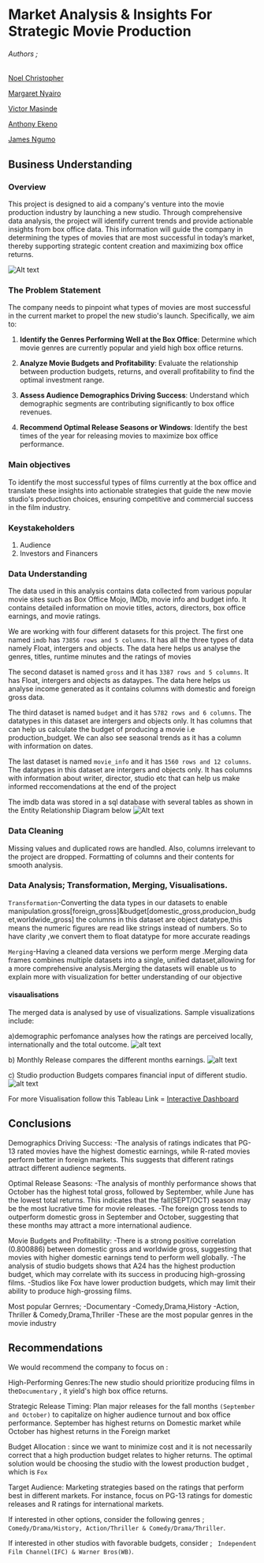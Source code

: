 # Market Analysis & Insights For Strategic Movie Production

###### Authors ;
[Noel Christopher](https://github.com/NOE0464) 

[Margaret Nyairo](https://github.com/vidya-byte)

[Victor Masinde](https://github.com/Masinde10)

[Anthony Ekeno](https://github.com/sananthonio)

[James Ngumo](https://github.com/nyange21)


## Business Understanding

### Overview
This project is designed to aid a company's venture into the movie production industry by launching a new studio. Through comprehensive data analysis, the project will identify current trends and provide actionable insights from box office data. This information will guide the company in determining the types of movies that are most successful in today’s market, thereby supporting strategic content creation and maximizing box office returns.

![Alt text](warner_bros__collage_by_kingevan210_df9ywqu-fullview.png)


###  The Problem Statement
The company needs to pinpoint what types of movies are most successful in the current market to propel the new studio's launch. Specifically, we aim to:

1. **Identify the Genres Performing Well at the Box Office**: Determine which movie genres are currently popular and yield high box office returns.
   
2. **Analyze Movie Budgets and Profitability**: Evaluate the relationship between production budgets, returns, and overall profitability to find the optimal investment range.
   
3. **Assess Audience Demographics Driving Success**: Understand which demographic segments are contributing significantly to box office revenues.
   
4. **Recommend Optimal Release Seasons or Windows**: Identify the best times of the year for releasing movies to maximize box office performance.

### Main objectives
To identify the most successful types of films currently at the box office and translate these insights into actionable strategies that guide the new movie studio's production choices, ensuring competitive and commercial success in the film industry.

### Keystakeholders
1. Audience
2. Investors and Financers 

### Data Understanding
The data used in this analysis contains data collected from various popular movie sites such as Box Office Mojo, IMDb, movie info and budget info. It contains detailed information on movie titles, actors, directors, box office earnings, and movie ratings.
 
We are working with four different datasets for this project. The first one named `imdb` has `73856 rows and 5 columns`. It has all the three types of data namely Float, intergers and objects. The data here helps us analyse the genres, titles, runtime minutes and the ratings of movies

The second dataset is named `gross` and it has `3387 rows and 5 columns`. It has Float, intergers and objects as dataypes. The data here helps us analyse income generated as it contains columns with domestic and foreign gross data.

The third dataset is named `budget` and it has `5782 rows and 6 columns`. The datatypes in this dataset are intergers and objects only. It has columns that can help us calculate the budget of producing a movie i.e production_budget. We can also see seasonal trends as it has a column with information on dates.

The last dataset is named `movie_info` and it has `1560 rows and 12 columns`. The datatypes in this dataset are intergers and objects only. It has columns with information about writer, director, studio etc that can help us make informed reccomendations at the end of the project

The imdb data was stored in a sql database with several tables as shown in the Entity Relationship Diagram below
![Alt text](movie_data_erd.jpeg)

### Data Cleaning
Missing values and duplicated rows are handled. Also, columns irrelevant to the project are dropped. Formatting of columns and their contents for smooth analysis.

### Data Analysis; Transformation, Merging, Visualisations.
`Transformation`-Converting the data types in our datasets to enable                          manipulation.gross[foreign_gross]&budget[domestic_gross,producion_budget,worldwide_gross] the columns in this dataset are object datatype,this means the numeric figures are read like strings instead of numbers. So to have clarity ,we convert them to float datatype for more accurate readings

`Merging`-Having a cleaned data versions we perform merge .Merging data frames combines multiple datasets into a single, unified dataset,allowing for a more comprehensive analysis.Merging the datasets will enable us to explain more with visualization for better understanding of our objective

#### visaualisations
The merged data is analysed by use of visualizations. Sample visualizations include:

a)demographic perfomance analyses how the ratings are perceived locally, internationally and the total outcome.
![alt text](ede92e26-a51a-401d-b7ec-5ec3069f0372.png)

b) Monthly Release compares the different months earnings.
![alt text](8725acf8-c5cf-4f65-89df-0adec120d748.png)

c) Studio production Budgets compares financial input of different studio.
![alt text](84bfc1a3-f419-4bf4-aef8-d0a09efc2d9d.png)

For more Visualisation follow this Tableau Link = [Interactive Dashboard](https://public.tableau.com/views/FILMANALYSIS_/InteractiveDashboard?:language=en-US&publish=yes&:sid=&:redirect=auth&:display_count=n&:origin=viz_share_link)

## Conclusions
Demographics Driving Success:
-The analysis of ratings indicates that PG-13 rated movies have the highest domestic earnings, while R-rated movies perform better in foreign markets. This suggests that different ratings attract different audience segments.

Optimal Release Seasons:
-The analysis of monthly performance shows that October has the highest total gross, followed by September, while June has the lowest total returns. This indicates that the fall(SEPT/OCT) season may be the most lucrative time for movie releases.
-The foreign gross tends to outperform domestic gross in September and October, suggesting that these months may attract a more international audience.

Movie Budgets and Profitability:
-There is a strong positive correlation (0.800886) between domestic gross and worldwide gross, suggesting that movies with higher domestic earnings tend to perform well globally.
-The analysis of studio budgets shows that A24 has the highest production budget, which may correlate with its success in producing high-grossing films.
-Studios like Fox have lower production budgets, which may limit their ability to produce high-grossing films.

Most popular Gernres;
-Documentary
-Comedy,Drama,History
-Action, Thriller & Comedy,Drama,Thriller
-These are the most popular genres in the movie industry

## Recommendations
We would recommend the company to focus on :

High-Performing Genres:The new studio should prioritize producing films in the`Documentary` , it yield's high box office returns.

Strategic Release Timing: Plan major releases for the fall months `(September and October)` to capitalize on higher audience turnout and box office performance. September has highest returns on Domestic market while October has highest returns in the Foreign market

Budget Allocation : since we want to minimize cost and it is not necessarily correct that a high production budget relates to higher returns. The optimal solution would be choosing  the studio with the lowest production budget , which is `Fox`

Target Audience: Marketing strategies based on the ratings that perform best in different markets. For instance, focus on PG-13 ratings for domestic releases and R ratings for international markets.
 
If interested in other options, consider the following genres ; `Comedy/Drama/History, Action/Thriller & Comedy/Drama/Thriller`.

If interested in other studios with favorable budgets, consider ; ` Independent Film Channel(IFC) & Warner Bros(WB)`.


